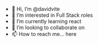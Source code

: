 - 👋 Hi, I’m @davidvite
- 👀 I’m interested in Full Stack roles
- 🌱 I’m currently learning react
- 💞️ I’m looking to collaborate on 
- 📫 How to reach me... here

<!---
davidvite/davidvite is a ✨ special ✨ repository because its `README.md` (this file) appears on your GitHub profile.
You can click the Preview link to take a look at your changes.
--->
